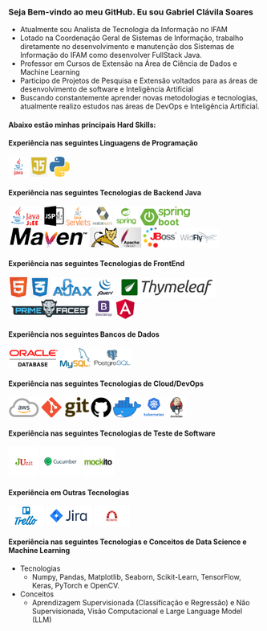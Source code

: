 ### Seja Bem-vindo ao meu GitHub. Eu sou Gabriel Clávila Soares
- Atualmente sou Analista de Tecnologia da Informação no IFAM
- Lotado na Coordenação Geral de Sistemas de Informação, trabalho diretamente no desenvolvimento e manutenção dos Sistemas de Informação do IFAM como desenvolver FullStack Java.
- Professor em Cursos de Extensão na Área de Ciência de Dados e Machine Learning
- Participo de Projetos de Pesquisa e Extensão voltados para as áreas de desenvolvimento de software e Inteligência Artificial
- Buscando constantemente aprender novas metodologias e tecnologias, atualmente realizo estudos nas áreas de DevOps e Inteligência Artificial.

#### Abaixo estão minhas principais Hard Skills:
#### Experiência nas seguintes Linguagens de Programação
<div style="display:inline">
  <img alt="Java" widht='40' height='40' src="img/language/java.png" />
  <img alt="JavaScript" widht='40' height='40' src="img/language/js.png" />
  <img alt="Python" widht='40' height='40' src="img/language/python.png" />
</div>

#### Experiência nas seguintes Tecnologias de Backend Java

<div style="display:inline">
  <img alt="Java J2EE" widht='40' height='40' src="img/backend/j2ee.png" />
  <img alt="Java Server Pages" widht='40' height='40' src="img/backend/jsp.png" />
  <img alt="Servlets" widht='40' height='40' src="img/backend/servlet.png" />
  <img alt="Hibernate" widht='40' height='40' src="img/backend/hibernate.png" />
  <img alt="Framework Spring" widht='40' height='40' src="img/backend/spring.png" />
  <img alt="Framework SpringBoot" widht='40' height='40' src="img/backend/spring-boot.png" />
  <img alt="Maven Build" widht='40' height='40' src="img/backend/maven.png" />
  <img alt="Tomcat Server" widht='40' height='40' src="img/backend/tomcat.jpg" />
  <img alt="JBoss Server" widht='40' height='40' src="img/backend/jboss.png" />
  <img alt="WidFly Server" widht='40' height='40' src="img/backend/wildfly.png" />
</div>

#### Experiência nas seguintes Tecnologias de FrontEnd

<div style="display:inline">
  <img alt="HTML5" widht='40' height='40' src="img/frontend/html.png" />
  <img alt="CSS3" widht='40' height='40' src="img/frontend/css.png" />
  <img alt="AJAX" widht='40' height='40' src="img/frontend/ajax.png" />
  <img alt="JQuery" widht='40' height='40' src="img/frontend/jq.png" />
  <img alt="Thymeleaf" widht='40' height='40' src="img/frontend/thymeleaf.png" />
  <img alt="PrimeFaces" widht='40' height='40' src="img/frontend/primefaces.png" />
  <img alt="BootStrap" widht='40' height='40' src="img/frontend/bootstrap.jpg" />
  <img alt="Angular" widht='40' height='40' src="img/frontend/angular.jpg" />
</div>

#### Experiência nos seguintes Bancos de Dados

<div style="display:inline">
  <img alt="Oracle" widht='40' height='40' src="img/databases/oracle.png" />
  <img alt="MYSQL" widht='40' height='40' src="img/databases/mysql1.png" />
  <img alt="PostgreSQL" widht='40' height='40' src="img/databases/postgresql.png" />
</div>

#### Experiência nas seguintes Tecnologias de Cloud/DevOps

<div style="display:inline">
  <img alt="AWS" widht='40' height='40' src="img/cloud-devOps/aws.png" />
  <img alt="Git" widht='40' height='40' src="img/cloud-devOps/git.png" />
  <img alt="GitHub" widht='40' height='40' src="img/cloud-devOps/github.png" />
  <img alt="Docker" widht='40' height='40' src="img/cloud-devOps/docker.png" />
  <img alt="Kubernetes" widht='40' height='40' src="img/cloud-devOps/ku.jpg" />
  <img alt="Jenkins" widht='40' height='40' src="img/cloud-devOps/jenkins.jpg" />
</div>


#### Experiência nas seguintes Tecnologias de Teste de Software

<div style="display:inline">
  <img alt="JUnit" widht='60' height='60' src="img/testes/junit.png" />
  <img alt="Cucumber" widht='60' height='60' src="img/testes/cucumber.jpg" />
  <img alt="Mockito" widht='60' height='60' src="img/testes/mockito.png" />
</div>

#### Experiência em Outras Tecnologias

<div style="display:inline">
  <img alt="Trello" widht='40' height='40' src="img/others/trello.jpg" />
  <img alt="Jira" widht='40' height='40' src="img/others/jira.png" />
  <img alt="Redmine" widht='50' height='40' src="img/others/redmine.png" />
</div>

#### Experiência nas seguintes Tecnologias e Conceitos de Data Science e Machine Learning
- Tecnologias
  - Numpy, Pandas, Matplotlib, Seaborn, Scikit-Learn, TensorFlow, Keras, PyTorch e OpenCV.
- Conceitos
  - Aprendizagem Supervisionada (Classificação e Regressão) e Não Supervisionada, Visão Computacional e Large Language Model (LLM)
